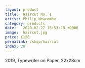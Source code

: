 ```yaml
---
layout: product
title:  Haircut No. 1
artist: Philip Newcombe
category: products
date:   2020-02-27 15:53:28 +0000
image:  haircut.jpg
price: £120
permalink: /shop/haircut
index: 28
---
```

2019, Typewriter on Paper, 22x28cm
